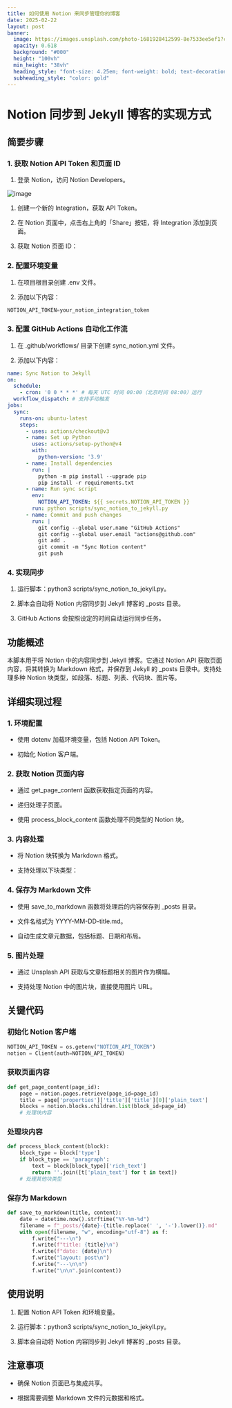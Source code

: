 ```yaml
---
title: 如何使用 Notion 来同步管理你的博客
date: 2025-02-22
layout: post
banner:
  image: https://images.unsplash.com/photo-1681928412599-8e7533ee5ef1?crop=entropy&cs=tinysrgb&fit=max&fm=jpg&ixid=M3w2OTIwMzJ8MHwxfHJhbmRvbXx8fHx8fHx8fDE3NDAyMTk1Mjl8&ixlib=rb-4.0.3&q=80&w=1080
  opacity: 0.618
  background: "#000"
  height: "100vh"
  min_height: "38vh"
  heading_style: "font-size: 4.25em; font-weight: bold; text-decoration: underline"
  subheading_style: "color: gold"
---
```


# Notion 同步到 Jekyll 博客的实现方式

## 简要步骤

### 1. 获取 Notion API Token 和页面 ID

1. 登录 Notion，访问 Notion Developers。

![image](https://prod-files-secure.s3.us-west-2.amazonaws.com/a7a0cc5a-89b9-4cda-8686-1fba0ca52f40/d19c1afe-dea5-4312-9333-786b0ba83054/image.png?X-Amz-Algorithm=AWS4-HMAC-SHA256&X-Amz-Content-Sha256=UNSIGNED-PAYLOAD&X-Amz-Credential=ASIAZI2LB466VAN2NB7O%2F20250222%2Fus-west-2%2Fs3%2Faws4_request&X-Amz-Date=20250222T101849Z&X-Amz-Expires=3600&X-Amz-Security-Token=IQoJb3JpZ2luX2VjEL7%2F%2F%2F%2F%2F%2F%2F%2F%2F%2FwEaCXVzLXdlc3QtMiJHMEUCIBs%2ByUyeHsDMtLVBublzsomRxI1P6DCvfcznzyUSKm%2FkAiEAgNoYdbx6tcmqLVecwfKijlfLwGTjrrEZtNaIZTmWTecqiAQI5%2F%2F%2F%2F%2F%2F%2F%2F%2F%2F%2FARAAGgw2Mzc0MjMxODM4MDUiDGTs84I17l%2F9jdsXyyrcA5dbRuaiGePjwZY8baLMxBeJ6ks9cBlhnAiZGTSDFYRnJy4xW2uSS5a9A7ZzTutJMgPHp1MS%2BB92HVuyZjFzLN9GYAoikldX5PxjAnwBny0Z5Ok5e7ZtKJ9ArUkZQTT7EFRO5DiU88xgPZ6J6VmSMrStfc0DPQCTCmQ4zFj0Gh42TY%2FmEOsHQOiDZORvB1AVtuW%2FtO75i0UTSpkgCfhrc6qqI3eGj4WkdWjvC%2FhK9jS4lgjo6An1%2F9AOpb9PmOXS5sCTxSVlA5a05tGUWF%2FwSXA2cGDGo0syeIuGpLZVYpTe%2FUCegmAowK4P6h2wxwXu6GfH5o0nj7v37cTsMMjbth%2FW8zifZS%2B4BLaQ8XB5aK25WXx7LWEFQRPGwX8f7upblqHLsNEU4C%2BaeLerP2MqnUHiqy%2BzC1s9uuOBFo7NNNw8dAeW%2BrmtxGw2uPcpKG5ZNFWhsp7pOMyTgfyzKLZbhzp3HkACOSEGi0aY4Mj1WPXwCHyDhoTQMryP6xaxfs%2FEOKcCpiEdDcKASQnK6ysJqQAXRZUAzVfVJPFx7VhAoGuW2ha00a6L8gf81iDr7yVyKp8a5T0zqs2eb4d0lDc8O66NDD1Tka5DuWrdiUrN5uraauQyL%2BFKsl8lzJ7CMLrH5b0GOqUBtGeB9NfRsratzrtC9PTbAKLImMBwuRBkGnB3r52V%2FxXFU9UvyXIWb8%2BJDMGMXARebuvq%2FpB203EKlKx1cA12Szp1zvrltDTau%2FTJMHdmjGmOloXpYbnVvjqhk2Iqe%2FWaJPv7wV329rlmXvdOzQTOrCp6Ai1MmeVvHGFDOXEISnk3FOC3gmQ7B1EvBqBVAXFfvA%2BG0%2FWRKd%2FggGf1LyznGXcA%2BN4W&X-Amz-Signature=dc9bdccab33c2fbebb60e6dd1c6bba7b554749a40a9157a5c3bcc138dc49f776&X-Amz-SignedHeaders=host&x-id=GetObject)

1. 创建一个新的 Integration，获取 API Token。

1. 在 Notion 页面中，点击右上角的「Share」按钮，将 Integration 添加到页面。

1. 获取 Notion 页面 ID：


### 2. 配置环境变量

1. 在项目根目录创建 .env 文件。

1. 添加以下内容：

```javascript
NOTION_API_TOKEN=your_notion_integration_token
```

### 3. 配置 GitHub Actions 自动化工作流

1. 在 .github/workflows/ 目录下创建 sync_notion.yml 文件。

1. 添加以下内容：

```yaml
name: Sync Notion to Jekyll
on:
  schedule:
    - cron: '0 0 * * *' # 每天 UTC 时间 00:00（北京时间 08:00）运行
  workflow_dispatch: # 支持手动触发
jobs:
  sync:
    runs-on: ubuntu-latest
    steps:
      - uses: actions/checkout@v3
      - name: Set up Python
        uses: actions/setup-python@v4
        with:
          python-version: '3.9'
      - name: Install dependencies
        run: |
          python -m pip install --upgrade pip
          pip install -r requirements.txt
      - name: Run sync script
        env:
          NOTION_API_TOKEN: ${{ secrets.NOTION_API_TOKEN }}
        run: python scripts/sync_notion_to_jekyll.py
      - name: Commit and push changes
        run: |
          git config --global user.name "GitHub Actions"
          git config --global user.email "actions@github.com"
          git add .
          git commit -m "Sync Notion content"
          git push
```

### 4. 实现同步

1. 运行脚本：python3 scripts/sync_notion_to_jekyll.py。

1. 脚本会自动将 Notion 内容同步到 Jekyll 博客的 _posts 目录。

1. GitHub Actions 会按照设定的时间自动运行同步任务。

## 功能概述

本脚本用于将 Notion 中的内容同步到 Jekyll 博客。它通过 Notion API 获取页面内容，将其转换为 Markdown 格式，并保存到 Jekyll 的 _posts 目录中。支持处理多种 Notion 块类型，如段落、标题、列表、代码块、图片等。

## 详细实现过程

### 1. 环境配置

- 使用 dotenv 加载环境变量，包括 Notion API Token。

- 初始化 Notion 客户端。

### 2. 获取 Notion 页面内容

- 通过 get_page_content 函数获取指定页面的内容。

- 递归处理子页面。

- 使用 process_block_content 函数处理不同类型的 Notion 块。

### 3. 内容处理

- 将 Notion 块转换为 Markdown 格式。

- 支持处理以下块类型：


### 4. 保存为 Markdown 文件

- 使用 save_to_markdown 函数将处理后的内容保存到 _posts 目录。

- 文件名格式为 YYYY-MM-DD-title.md。

- 自动生成文章元数据，包括标题、日期和布局。

### 5. 图片处理

- 通过 Unsplash API 获取与文章标题相关的图片作为横幅。

- 支持处理 Notion 中的图片块，直接使用图片 URL。

## 关键代码

### 初始化 Notion 客户端

```python
NOTION_API_TOKEN = os.getenv("NOTION_API_TOKEN")
notion = Client(auth=NOTION_API_TOKEN)
```

### 获取页面内容

```python
def get_page_content(page_id):
    page = notion.pages.retrieve(page_id=page_id)
    title = page['properties']['title']['title'][0]['plain_text']
    blocks = notion.blocks.children.list(block_id=page_id)
    # 处理块内容
```

### 处理块内容

```python
def process_block_content(block):
    block_type = block['type']
    if block_type == 'paragraph':
        text = block[block_type]['rich_text']
        return ''.join([t['plain_text'] for t in text])
    # 处理其他块类型
```

### 保存为 Markdown

```python
def save_to_markdown(title, content):
    date = datetime.now().strftime("%Y-%m-%d")
    filename = f"_posts/{date}-{title.replace(' ', '-').lower()}.md"
    with open(filename, "w", encoding="utf-8") as f:
        f.write("---\n")
        f.write(f"title: {title}\n")
        f.write(f"date: {date}\n")
        f.write("layout: post\n")
        f.write("---\n\n")
        f.write("\n\n".join(content))
```

## 使用说明

1. 配置 Notion API Token 和环境变量。

1. 运行脚本：python3 scripts/sync_notion_to_jekyll.py。

1. 脚本会自动将 Notion 内容同步到 Jekyll 博客的 _posts 目录。

## 注意事项

- 确保 Notion 页面已与集成共享。

- 根据需要调整 Markdown 文件的元数据和格式。